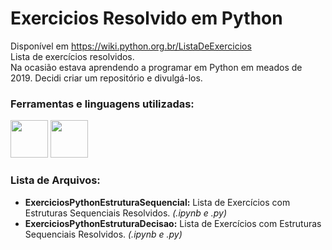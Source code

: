 #

# Exercicios Resolvido em Python


Disponível em https://wiki.python.org.br/ListaDeExercicios <br>
Lista de exercícios resolvidos.<br>
Na ocasião estava aprendendo a programar em Python em meados de 2019. Decidi criar um repositório e divulgá-los.

### Ferramentas e linguagens utilizadas:
<div>
<img height=60 width=60 src="https://cdn.jsdelivr.net/gh/devicons/devicon/icons/jupyter/jupyter-original-wordmark.svg" />
<img height=60 width=60 src="https://cdn.jsdelivr.net/gh/devicons/devicon/icons/python/python-original.svg" />
</div>

### Lista de Arquivos:

* <b>ExerciciosPythonEstruturaSequencial:</b> Lista de Exercícios com Estruturas Sequenciais Resolvidos. <i>(.ipynb e .py)</i>
* <b>ExerciciosPythonEstruturaDecisao:</b> Lista de Exercícios com Estruturas Sequenciais Resolvidos. <i>(.ipynb e .py)</i>
